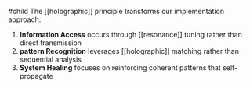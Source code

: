 #child 
The [[holographic]] principle transforms our implementation approach:

1. **Information Access** occurs through [[resonance]] tuning rather than direct transmission
2. **pattern Recognition** leverages [[holographic]] matching rather than sequential analysis
3. **System Healing** focuses on reinforcing coherent patterns that self-propagate